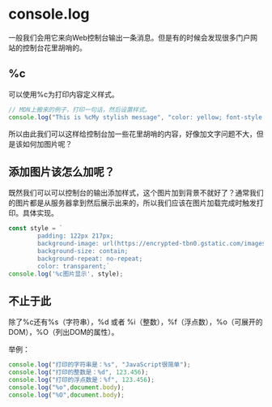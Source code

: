 # console.log
一般我们会用它来向Web控制台输出一条消息。但是有的时候会发现很多门户网站的控制台花里胡哨的。
## %c
可以使用%c为打印内容定义样式。
```javascript
// MDN上搬来的例子，打印一句话，然后设置样式。
console.log("This is %cMy stylish message", "color: yellow; font-style: italic; background-color: blue;padding: 2px");
```
所以由此我们可以这样给控制台加一些花里胡哨的内容，好像加文字问题不大，但是该如何加图片呢？
## 添加图片该怎么加呢？
既然我们可以可以控制台的输出添加样式，这个图片加到背景不就好了？通常我们的图片都是从服务器拿到然后展示出来的，所以我们应该在图片加载完成时触发打印。具体实现。
```javascript
const style = `
        padding: 122px 217px;
        background-image: url(https://encrypted-tbn0.gstatic.com/images?q=tbn:ANd9GcTwaeKeZE0h_GidJW1icQNkQ2fWtpK5Mptz16rMYylG4YBmU7cqrx9MrEcyPnFJdPiIzjo&usqp=CAU);
        background-size: contain;
        background-repeat: no-repeat;
        color: transparent;`
console.log('%c图片显示', style);
```
## 不止于此
除了%c还有%s（字符串），%d 或者 %i（整数），%f（浮点数），%o（可展开的DOM），%O（列出DOM的属性）。

举例：
```javascript
console.log("打印的字符串是：%s", "JavaScript很简单");
console.log("打印的整数是：%d", 123.456);
console.log("打印的浮点数是：%f", 123.456);
console.log("%o",document.body);
console.log("%O",document.body);
```
